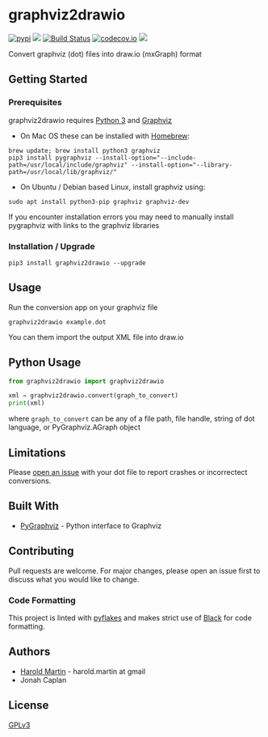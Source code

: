 # graphviz2drawio

<a href="https://pypi.org/project/graphviz2drawio/"><img src="https://img.shields.io/pypi/v/graphviz2drawio.svg" alt="pypi"></a>
<a href="https://pypi.python.org/pypi/graphviz2drawio/"><img src="https://img.shields.io/pypi/pyversions/graphviz2drawio.svg" /></a>
[![Build Status](https://travis-ci.com/hbmartin/graphviz2drawio.svg?branch=master)](https://travis-ci.com/hbmartin/graphviz2drawio)
[![codecov.io](https://codecov.io/github/hbmartin/graphviz2drawio/coverage.svg?branch=master)](https://codecov.io/github/hbmartin/graphviz2drawio?branch=master)
<a href="https://github.com/ambv/black"><img src="https://img.shields.io/badge/code%20style-black-000000.svg" /></a>


Convert graphviz (dot) files into draw.io (mxGraph) format

## Getting Started

### Prerequisites

graphviz2drawio requires [Python 3](https://www.python.org/downloads/) and [Graphviz](https://www.graphviz.org/download/)

* On Mac OS these can be installed with [Homebrew](https://brew.sh/):

```
brew update; brew install python3 graphviz
pip3 install pygraphviz --install-option="--include-path=/usr/local/include/graphviz" --install-option="--library-path=/usr/local/lib/graphviz/"
```
* On Ubuntu / Debian based Linux, install graphviz using:

```
sudo apt install python3-pip graphviz graphviz-dev
```

If you encounter installation errors you may need to manually install pygraphviz with links to the graphviz libraries

### Installation / Upgrade

```
pip3 install graphviz2drawio --upgrade
```
## Usage
Run the conversion app on your graphviz file

```
graphviz2drawio example.dot
```
You can them import the output XML file into draw.io

## Python Usage
```python
from graphviz2drawio import graphviz2drawio

xml = graphviz2drawio.convert(graph_to_convert)
print(xml)
```
where `graph_to_convert` can be any of a file path, file handle, string of dot language, or PyGraphviz.AGraph object

## Limitations
Please [open an issue](https://github.com/hbmartin/graphviz2drawio/issues) with your dot file to report crashes or incorrectect conversions.

## Built With

* [PyGraphviz](http://pygraphviz.github.io/documentation/pygraphviz-1.4rc1/reference/index.html) - Python interface to Graphviz


## Contributing

Pull requests are welcome. For major changes, please open an issue first to discuss what you would like to change.

### Code Formatting

This project is linted with [pyflakes](https://github.com/PyCQA/pyflakes) and makes strict use of [Black](https://github.com/ambv/black) for code formatting.


## Authors

* [Harold Martin](https://www.linkedin.com/in/harold-martin-98526971/) - harold.martin at gmail
* Jonah Caplan

## License

[GPLv3](LICENSE.md)


